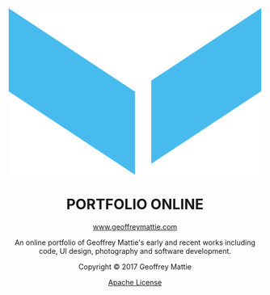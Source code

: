 <div align="center">
<img src="./resources/source/images/Icon.png" width="500">   
<h1><strong>PORTFOLIO ONLINE</strong></h1>
<a href="http://www.geoffreymattie.com" target="_blank">www.geoffreymattie.com</a>

An online portfolio of Geoffrey Mattie's early and recent works including code, UI design, photography and software development.

Copyright © 2017 Geoffrey Mattie

[Apache License](./LICENSE) 
</div>